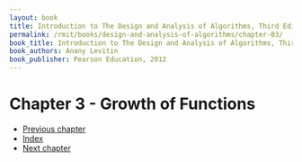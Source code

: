 ```yaml
---
layout: book
title: Introduction to The Design and Analysis of Algorithms, Third Edition
permalink: /rmit/books/design-and-analysis-of-algorithms/chapter-03/
book_title: Introduction to The Design and Analysis of Algorithms, Third Edition
book_authors: Anany Levitin
book_publisher: Pearson Education, 2012
---
```


# Chapter 3 - Growth of Functions



<nav class="nav-chapters">
    <ul>
        <li class="prev-chapter"><a href="../chapter-02/">Previous chapter</a></li>
        <li class="index"><a href="../index.html">Index</a></li>
        <li class="next-chapter"><a href="../chapter-04/">Next chapter</a></li>
    </ul>
</nav>
